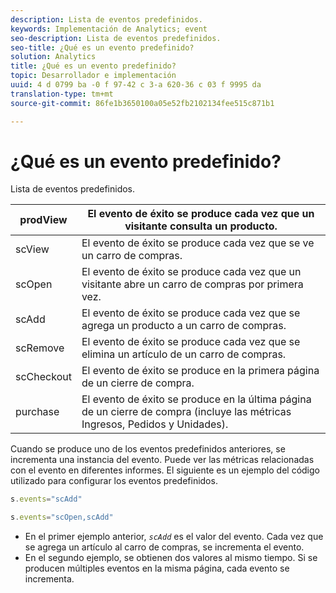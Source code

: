 ```yaml
---
description: Lista de eventos predefinidos.
keywords: Implementación de Analytics; event
seo-description: Lista de eventos predefinidos.
seo-title: ¿Qué es un evento predefinido?
solution: Analytics
title: ¿Qué es un evento predefinido?
topic: Desarrollador e implementación
uuid: 4 d 0799 ba -0 f 97-42 c 3-a 620-36 c 03 f 9995 da
translation-type: tm+mt
source-git-commit: 86fe1b3650100a05e52fb2102134fee515c871b1

---
```



# ¿Qué es un evento predefinido?

Lista de eventos predefinidos.

| prodView | El evento de éxito se produce cada vez que un visitante consulta un producto. |
|---|---|
| scView | El evento de éxito se produce cada vez que se ve un carro de compras. |
| scOpen | El evento de éxito se produce cada vez que un visitante abre un carro de compras por primera vez. |
| scAdd | El evento de éxito se produce cada vez que se agrega un producto a un carro de compras. |
| scRemove | El evento de éxito se produce cada vez que se elimina un artículo de un carro de compras. |
| scCheckout | El evento de éxito se produce en la primera página de un cierre de compra. |
| purchase | El evento de éxito se produce en la última página de un cierre de compra (incluye las métricas Ingresos, Pedidos y Unidades). |

Cuando se produce uno de los eventos predefinidos anteriores, se incrementa una instancia del evento. Puede ver las métricas relacionadas con el evento en diferentes informes. El siguiente es un ejemplo del código utilizado para configurar los eventos predefinidos.

```js
s.events="scAdd"
```

```js
s.events="scOpen,scAdd"
```

* En el primer ejemplo anterior, *`scAdd`* es el valor del evento. Cada vez que se agrega un artículo al carro de compras, se incrementa el evento.
* En el segundo ejemplo, se obtienen dos valores al mismo tiempo. Si se producen múltiples eventos en la misma página, cada evento se incrementa.

